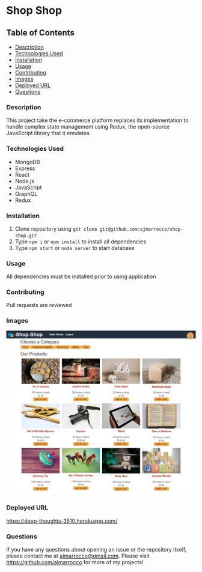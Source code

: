 # Shop Shop

## Table of Contents
* [Description](#description)
* [Technologies Used](#technologies-used)
* [Installation](#installation)
* [Usage](#usage)
* [Contributing](#contributing)
* [Images](#images)
* [Deployed URL](#deployed-url)
* [Questions](#questions)

### Description
This project take the e-commerce platform replaces its implementation to handle complex state management using Redux, the open-source JavaScript library that it emulates.

### Technologies Used
* MongoDB
* Express
* React
* Node.js
* JavaScript
* GraphQL
* Redux

### Installation
1. Clone repository using `git clone git@github.com:ajmarrocco/shop-shop.git`
2. Type `npm i` or `npm install` to install all dependencies
3. Type `npm start` or `node server` to start database

### Usage 
All dependencies must be installed prior to using application

### Contributing 
Pull requests are reviewed

### Images
![alt text](images/homepage.png)

### Deployed URL
https://deep-thoughts-3510.herokuapp.com/

### Questions
If you have any questions about opening an issue or the repository itself, please contact me at ajmarrocco@gmail.com. Please visit https://github.com/ajmarrocco for more of my projects!